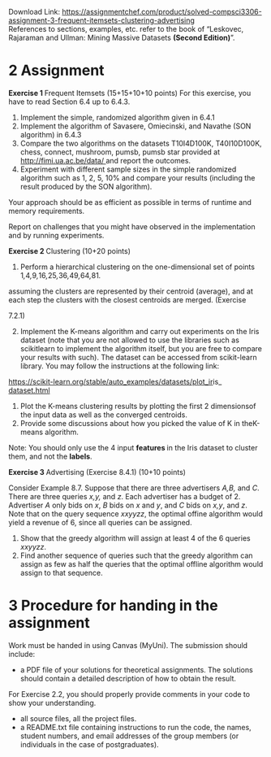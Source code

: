 Download Link: https://assignmentchef.com/product/solved-compsci3306-assignment-3-frequent-itemsets-clustering-advertising
<br>
References to sections, examples, etc. refer to the book of “Leskovec, Rajaraman and Ullman: Mining Massive Datasets <strong>(Second Edition)</strong>”.

<h1>2           Assignment</h1>

<strong>Exercise 1 </strong>Frequent Itemsets (15+15+10+10 points) For this exercise, you have to read Section 6.4 up to 6.4.3.

<ol>

 <li>Implement the simple, randomized algorithm given in 6.4.1</li>

 <li>Implement the algorithm of Savasere, Omiecinski, and Navathe (SON algorithm) in 6.4.3</li>

 <li>Compare the two algorithms on the datasets T10I4D100K, T40I10D100K, chess, connect, mushroom, pumsb, pumsb star provided at <a href="http://fimi.ua.ac.be/data/">http://fimi.ua.ac.be/data/ </a>and report the outcomes.</li>

 <li>Experiment with different sample sizes in the simple randomized algorithm such as 1, 2, 5, 10% and compare your results (including the result produced by the SON algorithm).</li>

</ol>

Your approach should be as efficient as possible in terms of runtime and memory requirements.

Report on challenges that you might have observed in the implementation and by running experiments.

<strong>Exercise 2 </strong>Clustering (10+20 points)

<ol>

 <li>Perform a hierarchical clustering on the one-dimensional set of points 1<em>,</em>4<em>,</em>9<em>,</em>16<em>,</em>25<em>,</em>36<em>,</em>49<em>,</em>64<em>,</em>81<em>.</em></li>

</ol>

assuming the clusters are represented by their centroid (average), and at each step the clusters with the closest centroids are merged. (Exercise

7.2.1)

<ol start="2">

 <li>Implement the K-means algorithm and carry out experiments on the Iris dataset (note that you are not allowed to use the libraries such as scikitlearn to implement the algorithm itself, but you are free to compare your results with such). The dataset can be accessed from scikit-learn library. You may follow the instructions at the following link:</li>

</ol>

<a href="https://scikit-learn.org/stable/auto_examples/datasets/plot_iris_dataset.html">https://scikit-learn.org/stable/auto_examples/datasets/plot_ir</a>is_ <a href="https://scikit-learn.org/stable/auto_examples/datasets/plot_iris_dataset.html">dataset.html</a>

<ol>

 <li>Plot the K-means clustering results by plotting the first 2 dimensionsof the input data as well as the converged centroids.</li>

 <li>Provide some discussions about how you picked the value of K in theK-means algorithm.</li>

</ol>

Note: You should only use the 4 input <strong>features </strong>in the Iris dataset to cluster them, and not the <strong>labels</strong>.

<strong>Exercise 3 </strong>Advertising (Exercise 8.4.1) (10+10 points)

Consider Example 8.7. Suppose that there are three advertisers <em>A,B, </em>and <em>C</em>. There are three queries <em>x,y, </em>and <em>z</em>. Each advertiser has a budget of 2. Advertiser <em>A </em>only bids on <em>x</em>, <em>B </em>bids on <em>x </em>and <em>y</em>, and <em>C </em>bids on <em>x,y</em>, and <em>z</em>. Note that on the query sequence <em>xxyyzz</em>, the optimal offine algorithm would yield a revenue of 6, since all queries can be assigned.

<ol>

 <li>Show that the greedy algorithm will assign at least 4 of the 6 queries <em>xxyyzz</em>.</li>

 <li>Find another sequence of queries such that the greedy algorithm can assign as few as half the queries that the optimal offline algorithm would assign to that sequence.</li>

</ol>

<h1>3           Procedure for handing in the assignment</h1>

Work must be handed in using Canvas (MyUni). The submission should include:

<ul>

 <li>a PDF file of your solutions for theoretical assignments. The solutions should contain a detailed description of how to obtain the result.</li>

</ul>

For Exercise 2.2, you should properly provide comments in your code to show your understanding.

<ul>

 <li>all source files, all the project files.</li>

 <li>a README.txt file containing instructions to run the code, the names, student numbers, and email addresses of the group members (or individuals in the case of postgraduates).</li>

</ul>